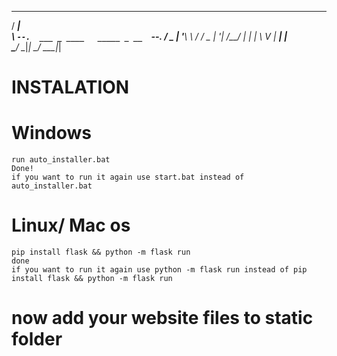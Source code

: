  _____                          
/  ___|                         
\ `--.  ___ _ ____   _____ _ __ 
 `--. \/ _ | '__\ \ / / _ | '__|
/\__/ |  __| |   \ V |  __| |   
\____/ \___|_|    \_/ \___|_|   
                                
# INSTALATION
#
# Windows
```
run auto_installer.bat
Done!
if you want to run it again use start.bat instead of auto_installer.bat
```
# Linux/ Mac os
```
pip install flask && python -m flask run
done
if you want to run it again use python -m flask run instead of pip install flask && python -m flask run
```

# now add your website files to static folder
